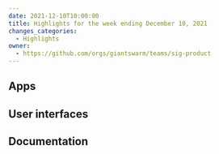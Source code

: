 ```yaml
---
date: 2021-12-10T10:00:00
title: Highlights for the week ending December 10, 2021
changes_categories:
  - Highlights
owner:
  - https://github.com/orgs/giantswarm/teams/sig-product
---
```


## Apps


## User interfaces


## Documentation

